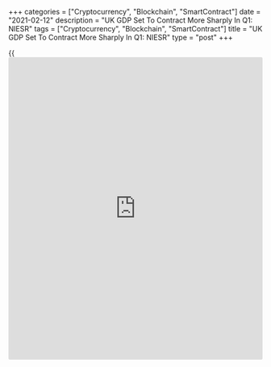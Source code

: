 +++
categories = ["Cryptocurrency", "Blockchain", "SmartContract"]
date = "2021-02-12"
description = "UK GDP Set To Contract More Sharply In Q1: NIESR"
tags = ["Cryptocurrency", "Blockchain", "SmartContract"]
title = "UK GDP Set To Contract More Sharply In Q1: NIESR"
type = "post"
+++

{{<iframe id="large-banner" src="https://www.bounty.group/#slide=6.0" width="100%" height="600" scrolling="no" style="border: 0px solid rgb(216, 221, 230); border-radius: 3px;">}}

The UK [economy][1] is set to contract more than the previous projection
as stringent Covid-19 restrictions are expected to remain elevated until
early spring, along with the effects of post-Brexit adjustment, the
National Institute of Social and Economic research said Friday.

Gross domestic product is forecast to decline 3.8 percent in the first
quarter, instead of 3.4 percent estimated last month.

"Nevertheless, growth will pick up from the second quarter onwards as
restrictions ease on the back of a successful vaccination programme,"
Kemar Whyte, a senior economist at NIESR, said.

Earlier this month, the think tank downwardly revised the UK's growth
outlook for 2021 to 3.4 percent from 5.9 percent, citing the resurgence
of Covid-19.

For comments and feedback [contact](https://www.playgroundfx.com/contact/): editorial@rtt[news](https://www.letsplayfx.com/blog/forex-news-website/).com

[Economic News][1]

 **What parts of the world are seeing the best (and worst) economic
performances lately? Click[here][2] to check out our [Econ Scorecard][2]
and find out! See up-to-the-moment [ranking](https://www.playgroundfx.com/blog/crypto-exchange-ranking/)s for the best and worst
performers in [GDP][3], [unemployment rate][4], [inflation][5] and much
more.**

   1. www.rtt[news](https://www.letsplayfx.com/blog/forex-news-website/).com/Content/EconomicNews.aspx
   2. www.rtt[news](https://www.letsplayfx.com/blog/forex-news-website/).com/economic-scorecard/world-rank/unemployment-rate/highest-performance.aspx
   3. www.rtt[news](https://www.letsplayfx.com/blog/forex-news-website/).com/economic-scorecard/world-rank/GDP/highest-performance.aspx
   4. www.rtt[news](https://www.letsplayfx.com/blog/forex-news-website/).com/economic-scorecard/world-rank/unemployment-rate/lowest-performance.aspx
   5. www.rtt[news](https://www.letsplayfx.com/blog/forex-news-website/).com/economic-scorecard/world-rank/CPI/highest-performance.aspx